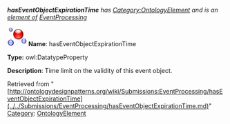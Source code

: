 ___hasEventObjectExpirationTime__ has [Category:OntologyElement](../../Category/OntologyElement.md "Category:OntologyElement") and is an [element of](../../Property/ElementOf.md "Property:ElementOf") [EventProcessing](../../Submissions/EventProcessing.md "Submissions:EventProcessing")_


  




[![DatatypeProperty](../../images/thumb/a/a5/DatatypeProperty.gif/45px-DatatypeProperty.gif)](../../Image/DatatypeProperty.gif.md "DatatypeProperty")
__Name__: hasEventObjectExpirationTime 


__Type:__ owl:DatatypeProperty 


__Description__: Time limit on the validity of this event object. 





Retrieved from "[http://ontologydesignpatterns.org/wiki/Submissions:EventProcessing/hasEventObjectExpirationTime](../../Submissions/EventProcessing/hasEventObjectExpirationTime.md)"
 [Category](http://ontologydesignpatterns.org/wiki/Special:Categories "Special:Categories"): [OntologyElement](../../Category/OntologyElement.md "Category:OntologyElement")